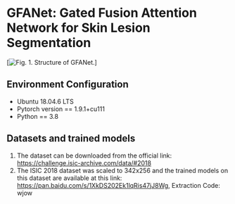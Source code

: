 # GFANet: Gated Fusion Attention Network for Skin Lesion Segmentation

[![](https://github.com/ShiHanQ/GFANet/blob/main/images/Fig.%201.tif "Fig. 1. Structure of GFANet.")]

## Environment Configuration
* Ubuntu 18.04.6 LTS
* Pytorch version == 1.9.1+cu111
* Python == 3.8

## Datasets and trained models
1. The dataset can be downloaded from the official link: https://challenge.isic-archive.com/data/#2018  
2. The ISIC 2018 dataset was scaled to 342x256 and the trained models on this dataset are available at this link: https://pan.baidu.com/s/1XkDS202Ek1lqRis47jJ8Wg, Extraction Code: wjow
